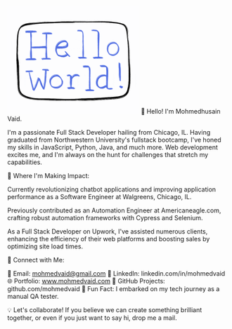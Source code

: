 <img src="https://raw.githubusercontent.com/Mohmedvaid/mohmedvaid/master/heloo_world.gif" width="300">
👋 Hello! I'm Mohmedhusain Vaid.

I'm a passionate Full Stack Developer hailing from Chicago, IL. Having graduated from Northwestern University's fullstack bootcamp, I've honed my skills in JavaScript, Python, Java, and much more. Web development excites me, and I'm always on the hunt for challenges that stretch my capabilities.

💼 Where I'm Making Impact:

Currently revolutionizing chatbot applications and improving application performance as a Software Engineer at Walgreens, Chicago, IL.

Previously contributed as an Automation Engineer at Americaneagle.com, crafting robust automation frameworks with Cypress and Selenium.

As a Full Stack Developer on Upwork, I've assisted numerous clients, enhancing the efficiency of their web platforms and boosting sales by optimizing site load times.

📌 Connect with Me:

📧 Email: mohmedvaid@gmail.com
🔗 LinkedIn: linkedin.com/in/mohmedvaid
🌐 Portfolio: www.mohmedvaid.com
📁 GitHub Projects: github.com/mohmedvaid
🌟 Fun Fact: I embarked on my tech journey as a manual QA tester.

💡 Let's collaborate! If you believe we can create something brilliant together, or even if you just want to say hi, drop me a mail.
